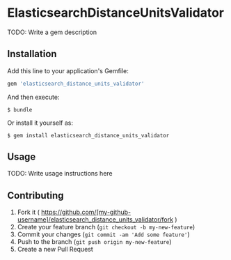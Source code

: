 # ElasticsearchDistanceUnitsValidator

TODO: Write a gem description

## Installation

Add this line to your application's Gemfile:

```ruby
gem 'elasticsearch_distance_units_validator'
```

And then execute:

    $ bundle

Or install it yourself as:

    $ gem install elasticsearch_distance_units_validator

## Usage

TODO: Write usage instructions here

## Contributing

1. Fork it ( https://github.com/[my-github-username]/elasticsearch_distance_units_validator/fork )
2. Create your feature branch (`git checkout -b my-new-feature`)
3. Commit your changes (`git commit -am 'Add some feature'`)
4. Push to the branch (`git push origin my-new-feature`)
5. Create a new Pull Request
